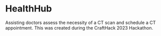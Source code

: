 # HealthHub
Assisting doctors assess the necessity of a CT scan and schedule a CT appointment.
This was created during the CraftHack 2023 Hackathon. 

